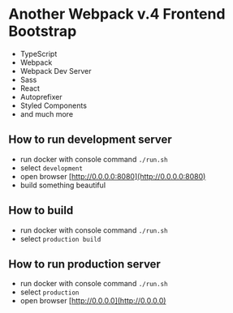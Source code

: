 Another Webpack v.4 Frontend Bootstrap
==================================

- TypeScript
- Webpack
- Webpack Dev Server
- Sass
- React
- Autoprefixer
- Styled Components
- and much more


How to run development server
--------------------
- run docker with console command `./run.sh`
- select `development`
- open browser [http://0.0.0.0:8080](http://0.0.0.0:8080)
- build something beautiful

How to build
--------------------
- run docker with console command `./run.sh`
- select `production build`

How to run production server
--------------------
- run docker with console command `./run.sh`
- select `production`
- open browser [http://0.0.0.0](http://0.0.0.0)